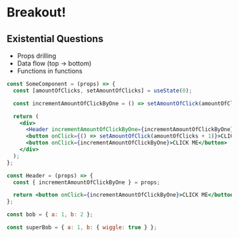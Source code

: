 # Breakout!

## Existential Questions

- Props drilling
- Data flow (top -> bottom)
- Functions in functions

```jsx
const SomeComponent = (props) => {
  const [amountOfClicks, setAmountOfClicks] = useState(0);

  const incrementAmountOfClickByOne = () => setAmountOfClick(amountOfClicks + 1);

  return (
    <div>
      <Header incrementAmountOfClickByOne={incrementAmountOfClickByOne} />
      <button onClick={() => setAmountOfClick(amountOfClicks + 1)}>CLICK ME</button>
      <button onClick={incrementAmountOfClickByOne}>CLICK ME</button>
    </div>
  );
};

const Header = (props) => {
  const { incrementAmountOfClickByOne } = props;

  return <button onClick={incrementAmountOfClickByOne}>CLICK ME</button>;
};
```

```jsx
const bob = { a: 1, b: 2 };

const superBob = { a: 1, b: { wiggle: true } };
```
